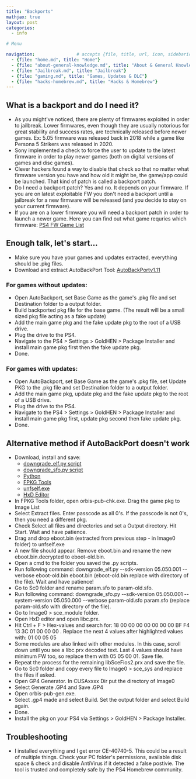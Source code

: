 ```yaml
---
title: "Backports"
mathjax: true
layout: post
categories:
  - info

# Menu

navigation:                # accepts {file, title, url, icon, sidebaricon}
  - {file: "home.md", title: "Home"}
  - {file: "about-general-knowledge.md", title: "About & General Knowledge"}
  - {file: "Jailbreak.md", title: "Jailbreak"}
  - {file: "gaming.md", title: "Games, Updates & DLC"}
  - {file: "hacks-homebrew.md", title: "Hacks & Homebrew"}
---
```


## What is a backport and do I need it?

* As you might've noticed, there are plenty of firmwares exploited in order to jailbreak. Lower firmwares, even though they are usually notorious for great stability and success rates, are technically released before newer games. Ex: 5.05 firmware was released back in 2018 while a game like Persona 5 Strikers was released in 2020.
* Sony implemented a check to force the user to update to the latest firmware in order to play newer games (both on digital versions of games and disc games). 
* Clever hackers found a way to disable that check so that no matter what firmware version you have and how old it might be, the game/app could be launched. That kind of patch is called a backport patch.
* Do I need a backport patch? Yes and no. It depends on your firmware. If you are on latest exploitable FW you don't need a backport until a jailbreak for a new firmware will be released (and you decide to stay on your current firmware).
* If you are on a lower firmware you will need a backport patch in order to launch a newer game. Here you can find out what game requries which firmware:
<a href="https://oldnero.github.io/PS4-Games-List/"> PS4 FW Game List </a>

## Enough talk, let's start...

* Make sure you have your games and updates extracted, everything should be .pkg files.
* Download and extract AutoBackPort Tool:
[AutoBackPortv1.11](/backupfiles/AutoBackPort_1.11.rar)

### For games without updates:
 * Open AutoBackport, set Base Game as the game's .pkg file and set Destination folder to a output folder.
 * Build backported pkg file for the base game. (The result will be a small sized pkg file acting as a fake update)
 * Add the main game pkg and the fake update pkg to the root of a USB drive.
 * Plug the drive to the PS4.
 * Navigate to the PS4 > Settings > GoldHEN > Package Installer and install main game pkg first then the fake update pkg.
 * Done.

### For games with updates:
 * Open AutoBackport, set Base Game as the game's .pkg file, set Update PKG to the .pkg file and set Destination folder to a output folder.
 * Add the main game pkg, update pkg and the fake update pkg to the root of a USB drive.
 * Plug the drive to the PS4.
 * Navigate to the PS4 > Settings > GoldHEN > Package Installer and install main game pkg first, update pkg second then fake update pkg.
 * Done.

## Alternative method if AutoBackPort doesn't work

 * Download, install and save:
    * [downgrade_elf.py script](/backupfiles/downgrade_elf.py)
    * [downgrade_sfo.py script](/backupfiles/downgrade_sfo.py)
    * <a href="https://www.microsoft.com/en-us/p/python-39/9p7qfqmjrfp7?activetab=pivot:overviewtab"> Python </a>
    * <a href="https://github.com/CyB1K/PS4-Fake-PKG-Tools-3.87/archive/refs/heads/main.zip"> FPKG Tools </a>
    * [unfself.exe](/backupfiles/unfself.zip)
    * <a href="https://mh-nexus.de/en/downloads.php?product=HxD20"> HxD Editor </a>
 * In FPKG Tools folder, open orbis-pub-chk.exe. Drag the game pkg to Image List
 * Select Extract files. Enter passcode as all 0's. If the passcode is not 0's, then you need a different pkg.
 * Check Select all files and directories and set a Output directory. Hit Start. Wait and have patience.
 * Drag and drop eboot.bin (extracted from previous step - in Image0 folder) to unfself.exe
 * A new file should appear. Remove eboot.bin and rename the new eboot.bin.decrypted to eboot-old.bin.
 * Open a cmd to the folder you saved the .py scripts.
 * Run following command: downgrade_elf.py --sdk-version 05.050.001 --verbose eboot-old.bin eboot.bin (eboot-old.bin replace with directory of the file). Wait and have patience!
 * Go to Sc0 folder and rename param.sfo to param-old.sfo.
 * Run following command: downgrade_sfo.py --sdk-version 05.050.001 --system-version 05.050.000 --verbose param-old.sfo param.sfo (replace param-old.sfo with directory of the file).
 * Go to Image0 > sce_module folder.
 * Open HxD editor and open libc.prx.
 * Hit Ctrl + F > Hex-values and search for: 18 00 00 00 00 00 00 00 BF F4 13 3C 01 00 00 00 . Replace the next 4 values after highlighted values with: 01 00 05 05
 * Some modules are also linked with other modules. In this case, scroll down until you see a libc.prx decoded text. Last 4 values should have minimum FW too, so replace them with 05 05 00 01. Save file.
 * Repeat the process for the remaining libSceFios2.prx and save the file.
 * Go to Sc0 folder and copy every file to Image0 > sce_sys and replace the files if asked.
 * Open GP4 Generator. In CUSAxxxx Dir put the directory of Image0
 * Select Generate .GP4 and Save .GP4
 * Open orbis-pub-gen.exe.
 * Select .gp4 made and select Build. Set the output folder and select Build again.
 * Done.
 * Install the pkg on your PS4 via Settings > GoldHEN > Package Installer.


## Troubleshooting

 * I installed everything and I get error CE-40740-5. This could be a result of multiple things. Check your PC folder's permissions, available disk space & check and disable AntiVirus if it detected a false postivie. The tool is trusted and completely safe by the PS4 Homebrew community.
